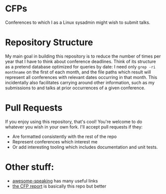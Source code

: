 # CFPs

Conferences to which I as a Linux sysadmin might wish to submit talks.

# Repository Structure

My main goal in building this repository is to reduce the number of times per
year that I have to think about conference deadlines. Think of its structure
as a pretend database optimized for queries by date: I need only `grep -ri
monthname` on the first of each month, and the file paths which result will
represent all conferences with relevant dates occurring in that month. This
incidentally also facilitates carrying around other information, such as my
submissions to and talks at prior occurrences of a given conference. 

# Pull Requests

If you enjoy using this repository, that's cool! You're welcome to do whatever
you wish in your own fork. I'll accept pull requests if they: 

* Are formatted consistently with the rest of the repo
* Represent conferences which interest me
* Or add interesting tooling which includes documentation and unit tests.

# Other stuff: 

* [awesome-speaking](https://github.com/matteofigus/awesome-speaking) has many
  useful links
* [the CFP report](https://thecfpreport.com/) is basically this repo but
  better

